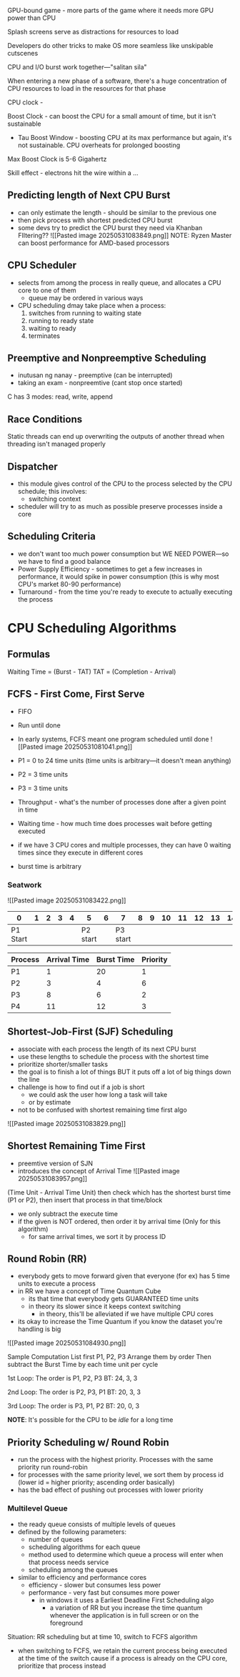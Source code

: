 GPU-bound game - more parts of the game where it needs more GPU power than CPU

Splash screens serve as distractions for resources to load

Developers do other tricks to make OS more seamless like unskipable cutscenes

CPU and I/O burst work together—"salitan sila"

When entering a new phase of a software, there's a huge concentration of CPU resources to load in the resources for that phase

CPU clock - 

Boost Clock - can boost the CPU for a small amount of time, but it isn't sustainable
- Tau Boost Window - boosting CPU at its max performance but again, it's not sustainable. CPU overheats for prolonged boosting

Max Boost Clock is 5-6 Gigahertz

Skill effect - electrons hit the wire within a ... 

## Predicting length of Next CPU Burst
- can only estimate the length - should be similar to the previous one
- then pick process with shortest predicted CPU burst
- some devs try to predict the CPU burst they need via Khanban FIltering??
![[Pasted image 20250531083849.png]]
NOTE:
Ryzen Master can boost performance for AMD-based processors

## CPU Scheduler
- selects from among the process  in really queue, and allocates a CPU core to one of them
	- queue may be ordered in various ways
- CPU scheduling dmay take place when a process:
	1. switches from running to waiting state
	2. running to ready state
	3. waiting to ready
	4. terminates

## Preemptive and Nonpreemptive Scheduling
- inutusan ng nanay - preemptive (can be interrupted)
- taking an exam - nonpreemtive (cant stop once started)

C has 3 modes: read, write, append

## Race Conditions
Static threads can end up overwriting the outputs of another thread when threading isn't managed properly

## Dispatcher
- this module gives control of the CPU to the process selected by the CPU schedule; this involves:
	- switching context
- scheduler will try to as much as possible preserve processes inside a core

## Scheduling Criteria
- we don't want too much power consumption but WE NEED POWER—so we have to find a good balance
- Power Supply Efficiency - sometimes to get a few increases in performance, it would spike in power consumption (this is why most CPU's market 80-90 performance)
- Turnaround - from the time you're ready to execute to actually executing the process

# CPU Scheduling Algorithms

## Formulas

Waiting Time = (Burst - TAT)
TAT = (Completion - Arrival)

## FCFS - First Come, First Serve
- FIFO
- Run until done
- In early systems, FCFS meant one program scheduled until done
![[Pasted image 20250531081041.png]]

- P1 = 0 to 24 time units (time units is arbitrary—it doesn't mean anything)
- P2 = 3 time units
- P3 = 3 time units
- Throughput - what's the number of processes done after a given point in time
- Waiting time - how much time does processes wait before getting executed
- if we have 3 CPU cores and multiple processes, they can have 0 waiting times since they execute in different cores
- burst time is arbitrary

### Seatwork
![[Pasted image 20250531083422.png]]

| 0        | 1   | 2   | 3   | 4   | 5        | 6   | 7        | 8   | 9   | 10  | 11  | 12  | 13  | 14  | 15  | 16  | 17  | 18  | 19       | 20  | 21  | 22  |
| -------- | --- | --- | --- | --- | -------- | --- | -------- | --- | --- | --- | --- | --- | --- | --- | --- | --- | --- | --- | -------- | --- | --- | --- |
| P1 Start |     |     |     |     | P2 start |     | P3 start |     |     |     |     |     |     |     |     |     |     |     | P4 start |     |     |     |

| Process | Arrival Time | Burst Time | Priority |
| ------- | ------------ | ---------- | -------- |
| P1      | 1            | 20         | 1        |
| P2      | 3            | 4          | 6        |
| P3      | 8            | 6          | 2        |
| P4      | 11           | 12         | 3        |
## Shortest-Job-First (SJF) Scheduling
- associate with each process the length of its next CPU burst
- use these lengths to schedule the process with the shortest time
- prioritize shorter/smaller tasks
- the goal is to finish a lot of things BUT it puts off a lot of big things down the line
- challenge is how to find out if a job is short
	- we could ask the user how long a task will take
	- or by estimate
- not to be confused with shortest remaining time first algo

![[Pasted image 20250531083829.png]]

## Shortest Remaining Time First
- preemtive version of SJN
- introduces the concept of Arrival Time
![[Pasted image 20250531083957.png]]

(Time Unit - Arrival Time Unit) then check which has the shortest burst time (P1 or P2), then insert that process in that time/block
- we only subtract the execute time
- if the given is NOT ordered, then order it by arrival time (Only for this algorithm)
	- for same arrival times, we sort it by process ID 

## Round Robin (RR)
- everybody gets to move forward given that everyone (for ex) has 5 time units to execute a process
- in RR we have a concept of Time Quantum Cube
	- its that time that everybody gets GUARANTEED time units
	- in theory its slower since it keeps context switching
		- in theory, this'll be alleviated if we have multiple CPU cores
- its okay to increase the Time Quantum if you know the dataset you're handling is big

![[Pasted image 20250531084930.png]]

Sample Computation
List first P1, P2, P3
Arrange them by order
Then subtract the Burst Time by each time unit per cycle

1st Loop:
The order is P1, P2, P3 
BT: 24, 3, 3

2nd Loop:
The order is P2, P3, P1
BT: 20, 3, 3

3rd Loop:
The order is P3, P1, P2
BT: 20, 0, 3

**NOTE**: It's possible for the CPU to be *idle* for a long time

## Priority Scheduling w/ Round Robin
- run the process with the highest priority. Processes with the same priority run round-robin
- for processes with the same priority level, we sort them by process id (lower id = higher priority; ascending order basically)
- has the bad effect of pushing out processes with lower priority

### Multilevel Queue
- the ready queue consists of multiple levels of queues
- defined by the following parameters:
	- number of queues
	- scheduling algorithms for each queue
	- method used to determine which queue a process will enter when that process needs service
	- scheduling among the queues
- similar to efficiency and performance cores
	- efficiency - slower but consumes less power
	- performance - very fast but consumes more power
		- in windows it uses a Earliest Deadline First Scheduling algo
			- a variation of RR but you increase the time quantum whenever the application is in full screen or on the foreground

Situation:
RR scheduling but at time 10, switch to FCFS algorithm
- when switching to FCFS, we retain the current process being executed at the time of the switch cause if a process is already on the CPU core, prioritize that process instead
